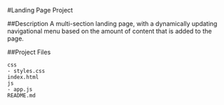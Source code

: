#Landing Page Project

##Description
A multi-section landing page, with a dynamically updating navigational menu based on the amount of content that is added to the page.

##Project Files

```
css
- styles.css    
index.html
js
- app.js
README.md
```
